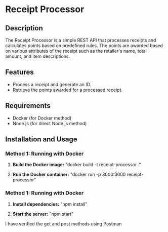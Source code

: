 # Receipt Processor

## Description
The Receipt Processor is a simple REST API that processes receipts and calculates points based on predefined rules. The points are awarded based on various attributes of the receipt such as the retailer's name, total amount, and item descriptions.

## Features
- Process a receipt and generate an ID.
- Retrieve the points awarded for a processed receipt.

## Requirements
- Docker (for Docker method)
- Node.js (for direct Node.js method)

## Installation and Usage

### Method 1: Running with Docker

1. **Build the Docker image:**
   "docker build -t receipt-processor ."

2. **Run the Docker container:**
    "docker run -p 3000:3000 receipt-processor"

### Method 1: Running with Docker

1. **Install dependencies:**
    "npm install"

2. **Start the server:**
    "npm start"

I have verified the get and post methods using Postman

